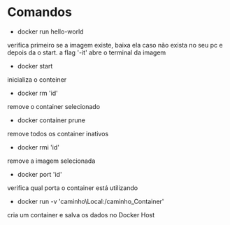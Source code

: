 # Comandos

- docker run hello-world

verifica primeiro se a imagem existe, baixa ela caso não exista no seu pc
e depois da o start.
a flag '-it' abre o terminal da imagem

- docker start 

inicializa o conteiner

- docker rm 'id'

remove o container selecionado

- docker container prune

remove todos os container inativos

- docker rmi 'id'

remove a imagem selecionada

- docker port 'id'

verifica qual porta o container está utilizando

- docker run -v 'caminho\Local:/caminho_Container'

cria um container e salva os dados no Docker Host